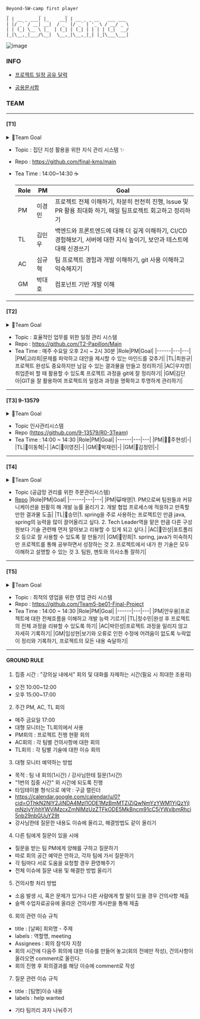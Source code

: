 ```
Beyond-SW-camp first player
_           _         _
| | __ _ ___| |_    __| | __ _ _ __   ___ ___
| |/ _` / __| __|  / _` |/ _` | '_ \ / __/ _ \
| | (_| \__ \ |_  | (_| | (_| | | | | (_|  __/
|_|\__,_|___/\__|  \__,_|\__,_|_| |_|\___\___|

```
![image](https://github.com/beyond-sw-camp/beyond-sw-camp-be01_finale_project/assets/87309910/765d9b05-cc37-46cd-bbbd-5cd4ceb2f59b)

### INFO
- [ 프로젝트 일정 공유 달력 ]( https://calendar.google.com/calendar/u/0?cid=NjEwOWQ2ZWY0NTA5YTYyMzBkNDQ0NmIzOTQ3NDQ5ZGZmYjAxMWRmYzU5NDgxYzk4YjA3MzNiYTBmNzQ1ZThjNUBncm91cC5jYWxlbmRhci5nb29nbGUuY29t )

- [공용문서함](https://drive.google.com/drive/folders/1neenhFGu6rSoFjx8ahKNsNMV5b78LC92?usp=drive_link)
  
### TEAM
----
#### [T1]
<details>
  <summary>🥅Team Goal</summary>

     1. 대략 2주 정도를 한 사이클 시간으로 설정해 작업.
     2. 사이클이 끝나면 부족한 부분 보안.
     3. 팀원 모두가 프로젝트 프로세스 전 과정 경험.
     3-1. 테스트 작업
     3-2. (시간 허용 범위 안에서) 팀원 기능 구현 파트 맡아 작업
     4. 코드 작업보다 팀원 질문(소통) 우선
     5. 코드 규약 작성(대소문자, 케이스 정리 등)
     6. 코드 주석 철저히
     7. 팀 회의 시간 정하기(오전 할일, 하루 일정 회고 등)
     8. main 브런치 이외 본인 브런치에 만들어진 PR은 본인이 합친다

</details>

- Topic : 집단 지성 활용을 위한 지식 관리 시스템 ✨
- Repo : https://github.com/final-kms/main
- Tea Time : 14:00~14:30 ☕

     |Role|PM|Goal|
     |------|---|---|
     |PM|이경민|프로젝트 전체 이해하기, 차분히 천천히 진행, Issue 및 PR 활용 최대화 하기, 매일 팀프로젝트 회고하고 정리하기|
     |TL|김민우|백엔드와 프론트엔드에 대해 더 깊게 이해하기, CI/CD 경험해보기, 서버에 대한 지식 높이기, 보안과 테스트에 대해 신경쓰기|
     |AC|심규혁| 팀 프로젝트 경험과 개발 이해하기, git 사용 이해하고 익숙해지기|
     |GM|박대호|컴포넌트 기반 개발 이해|



----
#### [T2]

<details>
  <summary>🥅Team Goal</summary>
     
     - 1일 1커밋 으로 꾸준한 학습과
     - 프로젝트의 진행 상황을 관리하자!

</details>

- Topic : 효율적인 업무를 위한 일정 관리 시스템
- Repo : https://github.com/T2-Papillon/Main
- Tea Time : 매주 수요일 오후 2시 ~ 2시 30분
     |Role|PM|Goal|
     |------|---|---|
     |PM|고라희|문제를 파악하고 대안을 제시할 수 있는 마인드를 갖추기|
     |TL|최원규|프로젝트 완성도 중요하지만 남길 수 있는 결과물을 만들고 정리하기|
     |AC|우지영|취업준비 할 때 활용할 수 있도록 프로젝트 과정을 git에 잘 정리하기|
     |GM|김단아|GIT을 잘 활용하여 프로젝트의 일정과 과정을 명확하고 투명하게 관리하기|

----
#### [T3] 9-13579

<details>
  <summary>🥅Team Goal</summary>

     - 요구사항 및 WBS 절대 사수하기
     - DB설계 모델링 문제 없이 작성하기
     - 빌드 및 배포까지 완성하기
     - 회의록 작성하여 피드백 관리하기
     - 팀원 모두 함께 소통과 협업 능력 기르기
     - 개인 역량도 함께 향상시키기
     - 꼼꼼하게 일정 체크하기

</details>

- Topic 인사관리시스템
- Repo (https://github.com/9-13579/R0-3Team)
- Tea Time : 14:00 ~ 14:30
     |Role|PM|Goal|
     |------|---|---|
     |PM|🐻‍❄️주현성|-|
     |TL|🐻이동혁|-|
     |AC|🐰이영진|-|
     |GM|🐯박재린|-|
     |GM|🐨김정민|-|


----
#### [T4]

<details>
  <summary>🥅Team Goal</summary>
     1. 프로젝트 완성하는 것을 목표! 완성을 기한 안에 못해도 좋은 경험을 가질 수 있도록
     2. 멘토님과 팀원들 모두 대화가 잘 이루어지는 것
     3. 문제가 생겼을 때 함께 최선의 방법을 도출하여 결과물의 완성도 올리기
     4. 업데이트되는 WBS의 기간을 최대한 엄수
</details>

- Topic (공급망 관리를 위한 주문관리시스템)
- [Repo](https://github.com/team4-order/team4-main)
     |Role|PM|Goal|
     |------|---|---|
     |PM|😺채영|1. PM으로써 팀원들과 커뮤니케이션을 원활히 해 개발 능률 올리기 2. 개발 협업 프로세스에 적응하고 만족할만한 결과물 도출|
     |TL|🐹승민|1. spring을 주로 사용하는 프로젝트인 만큼 java, spring의 능력을 많이 끌어올리고 싶다. 2. Tech Leader역을 맡은 만큼 다른 구성원보다 기술 관련해 먼저 알아보고 리뷰할 수 있게 되고 싶다.|
     |AC|🐯민성|포트폴리오 등으로 잘 사용할 수 있도록 잘 만들기!|
     |GM|🦔민희|1. spring, java가 미숙하지만 프로젝트를 통해 공부하면서 성장하는 것 2. 프로젝트에서 내가 한 기술은 모두 이해하고 설명할 수 있는 것 3. 팀원, 멘토와 의사소통 잘하기|

----
#### [T5]

<details>
  <summary>🥅Team Goal</summary>
     - CI/CD를 포함한 우리가 배운 모든것을 프로젝트에 녹이기
     - 정상적으로 쓸 수 있는 프로젝트 구현
     - GIT 소통하는 법 숙지하기
</details>

- Topic : 최적의 영업을 위한 영업 관리 시스템
- Repo : https://github.com/Team5-be01-Final-Project
- Tea Time : 14:00 ~ 14:30
     |Role|PM|Goal|
     |------|---|---|
     |PM|안우용|프로젝트에 대한 전체흐름을 이해하고 개발 능력 기르기|
     |TL|정수민|완성 후 프로젝트의 전체 과정을 리뷰할 수 있도록 하기|
     |AC|박민성|프로젝트 과정을 밀리지 않고 자세히 기록하기|
     |GM|임성현|보기와 오류로 인한 수정에 어려움이 없도록 누락없이 정리와 기록하기, 프로젝트의 모든 내용 숙달하기|

----
#### GROUND RULE
1. 집중 시간 : "강의실 내에서" 회의 및 대화를 자제하는 시간(필요 시 최대한 조용히)
- 오전 10:00~12:00
- 오후 15:00~17:00
2. 주간 PM, AC, TL 회의
- 매주 금요일 17:00
- 대형 모니터는 TL회의에서 사용
- PM회의 : 프로젝트 진행 현황 회의
- AC회의 : 각 팀별 건의사항에 대한 회의
- TL회의 : 각 팀별 기술에 대한 이슈 회의
3. 대형 모니터 예약하는 방법
- 목적 : 팀 내 회의(1시간) / 강사님한테 질문(1시간)
- "1번의 집중 시간" 외 시간에 되도록 진행
- 타임테이블 형식으로 예약 : 구글 캘린더
- https://calendar.google.com/calendar/u/0?cid=OThkN2NlY2JiNDA4MzI1ODE1MzBmMTZiZjQwNmYzYWM1YjQzYjlmNzIyYjhhYWVjMzcxZmNlMzUzZTFkODE5MkBncm91cC5jYWxlbmRhci5nb29nbGUuY29t
- 강사님한테 질문한 내용도 이슈에 올리고, 해결방법도 같이 올리기
4. 다른 팀에게 질문이 있을 시에
- 질문을 받는 팀 PM에게 양해를 구하고 질문하기
- 따로 회의 공간 예약은 안하고, 각자 팀에 가서 질문하기
- 각 팀마다 서로 도움을 요청할 경우 환영해주기
- 전체 이슈에 질문 내용 및 해결한 방법 올리기
5. 건의사항 처리 방법
- 소음 발생 시, 혹은 문제가 있거나 다른 사람에게 할 말이 있을 경우 건의사항 제출
- 슬랙 수업자료공유에 올라온 건의사항 게시판을 통해 제출
6. 회의 관련 이슈 규칙
- title : [날짜] 희외명 - 주제
- labels : 역할명, meeting
- Assignees : 회의 참석자 지정
- 회의 시간에 다음주 회의에 대한 이슈를 만들어 놓고(회의 전에만 작성), 건의사항이 올라오면 comment로 올린다.
- 회의 진행 후 회의결과를 해당 이슈에 comment로 작성
7. 질문 관련 이슈 규칙
- title : [팀명]이슈 내용
- labels : help wanted
* 기타
팀끼리 과자 나눠주기 
